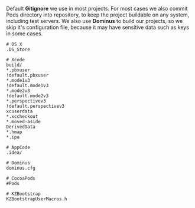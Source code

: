 Default **Gitignore** we use in most projects. For most cases we also commit Pods directory into repository, to keep the project buildable on any system, including test servers. We also use **Dominus** to build our projects, so we skip it's configuration file, because it may have sensitive data such as keys in some cases.

```
# OS X
.DS_Store

# Xcode
build/
*.pbxuser
!default.pbxuser
*.mode1v3
!default.mode1v3
*.mode2v3
!default.mode2v3
*.perspectivev3
!default.perspectivev3
xcuserdata
*.xccheckout
*.moved-aside
DerivedData
*.hmap
*.ipa

# AppCode
.idea/

# Dominus
dominus.cfg

# CocoaPods
#Pods

# KZBootstrap
KZBootstrapUserMacros.h

```
